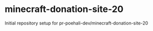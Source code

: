 # minecraft-donation-site-20

Initial repository setup for pr-poehali-dev/minecraft-donation-site-20